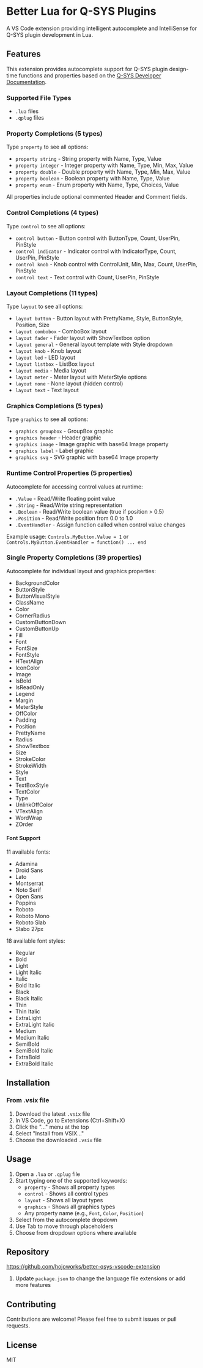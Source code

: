 # Better Lua for Q-SYS Plugins

A VS Code extension providing intelligent autocomplete and IntelliSense for Q-SYS plugin development in Lua.

## Features

This extension provides autocomplete support for Q-SYS plugin design-time functions and properties based on the [Q-SYS Developer Documentation](https://q-syshelp.qsc.com/DeveloperHelp/Content/Standards_Definitions/Reserved_Functions.htm).

### Supported File Types

- `.lua` files
- `.qplug` files

### Property Completions (5 types)

Type `property` to see all options:
- `property string` - String property with Name, Type, Value
- `property integer` - Integer property with Name, Type, Min, Max, Value
- `property double` - Double property with Name, Type, Min, Max, Value
- `property boolean` - Boolean property with Name, Type, Value
- `property enum` - Enum property with Name, Type, Choices, Value

All properties include optional commented Header and Comment fields.

### Control Completions (4 types)

Type `control` to see all options:

- `control button` - Button control with ButtonType, Count, UserPin, PinStyle
- `control indicator` - Indicator control with IndicatorType, Count, UserPin, PinStyle
- `control knob` - Knob control with ControlUnit, Min, Max, Count, UserPin, PinStyle
- `control text` - Text control with Count, UserPin, PinStyle

### Layout Completions (11 types)

Type `layout` to see all options:

- `layout button` - Button layout with PrettyName, Style, ButtonStyle, Position, Size
- `layout combobox` - ComboBox layout
- `layout fader` - Fader layout with ShowTextbox option
- `layout general` - General layout template with Style dropdown
- `layout knob` - Knob layout
- `layout led` - LED layout
- `layout listbox` - ListBox layout
- `layout media` - Media layout
- `layout meter` - Meter layout with MeterStyle options
- `layout none` - None layout (hidden control)
- `layout text` - Text layout

### Graphics Completions (5 types)

Type `graphics` to see all options:

- `graphics groupbox` - GroupBox graphic
- `graphics header` - Header graphic
- `graphics image` - Image graphic with base64 Image property
- `graphics label` - Label graphic
- `graphics svg` - SVG graphic with base64 Image property

### Runtime Control Properties (5 properties)

Autocomplete for accessing control values at runtime:

- `.Value` - Read/Write floating point value
- `.String` - Read/Write string representation
- `.Boolean` - Read/Write boolean value (true if position > 0.5)
- `.Position` - Read/Write position from 0.0 to 1.0
- `.EventHandler` - Assign function called when control value changes

Example usage: `Controls.MyButton.Value = 1` or `Controls.MyButton.EventHandler = function() ... end`

### Single Property Completions (39 properties)

Autocomplete for individual layout and graphics properties:

- BackgroundColor
- ButtonStyle
- ButtonVisualStyle
- ClassName
- Color
- CornerRadius
- CustomButtonDown
- CustomButtonUp
- Fill
- Font
- FontSize
- FontStyle
- HTextAlign
- IconColor
- Image
- IsBold
- IsReadOnly
- Legend
- Margin
- MeterStyle
- OffColor
- Padding
- Position
- PrettyName
- Radius
- ShowTextbox
- Size
- StrokeColor
- StrokeWidth
- Style
- Text
- TextBoxStyle
- TextColor
- Type
- UnlinkOffColor
- VTextAlign
- WordWrap
- ZOrder

#### Font Support

11 available fonts:

- Adamina
- Droid Sans
- Lato
- Montserrat
- Noto Serif
- Open Sans
- Poppins
- Roboto
- Roboto Mono
- Roboto Slab
- Slabo 27px

18 available font styles:

- Regular
- Bold
- Light
- Light Italic
- Italic
- Bold Italic
- Black
- Black Italic
- Thin
- Thin Italic
- ExtraLight
- ExtraLight Italic
- Medium
- Medium Italic
- SemiBold
- SemiBold Italic
- ExtraBold
- ExtraBold Italic

## Installation

### From .vsix file

1. Download the latest `.vsix` file
2. In VS Code, go to Extensions (Ctrl+Shift+X)
3. Click the "..." menu at the top
4. Select "Install from VSIX..."
5. Choose the downloaded `.vsix` file

## Usage

1. Open a `.lua` or `.qplug` file
2. Start typing one of the supported keywords:
   - `property` - Shows all property types
   - `control` - Shows all control types
   - `layout` - Shows all layout types
   - `graphics` - Shows all graphics types
   - Any property name (e.g., `Font`, `Color`, `Position`)
3. Select from the autocomplete dropdown
4. Use Tab to move through placeholders
5. Choose from dropdown options where available

## Repository

https://github.com/hojoworks/better-qsys-vscode-extension

1. Update `package.json` to change the language file extensions or add more features

## Contributing

Contributions are welcome! Please feel free to submit issues or pull requests.

## License

MIT

